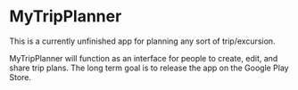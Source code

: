 # MyTripPlanner
This is a currently unfinished app for planning any sort of trip/excursion.

MyTripPlanner will function as an interface for people to create, edit, and share trip plans. The long term goal is to release the app on the Google Play Store.
